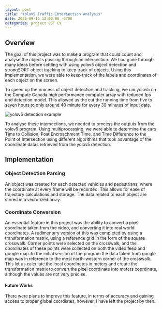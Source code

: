 ```yaml
---
layout: post
title: "Yolov5 Traffic Intersection Analysis"
date: 2022-09-15 12:00:00 -0700
categories: project CST CV
---
```


## Overview

The goal of this project was to make a program that could count and analyse
the objects passing through an intersection. We had gone through many ideas
before settling with using yolov5 object detection and strongSORT object
tracking to keep track of objects. Using this implementation, we were able to
keep track of the labels and coordinates of each object on the screen.

To speed up the process of object detection and tracking, we ran yolov5 on the
Compute Canada high performance computer array with reduced fps and detection
model. This allowed us the cut the running time from five to seven hours to
only around 40 minute for every 30 minutes of input data.

![yolov5 detection example](/assets/images/yolov5_int_analysis/yolodetectiontraffic.png)

To analyse these intersections, we needed to process the outputs from the
yolov5 program. Using multiprocessing, we were able to determine the cars Time
to Collision, Post Encroachment Time, and Time Difference to the Point of
Intersection using different algorithms that took advantage of the coordinate
datas retrieved from the yolov5 detection.

## Implementation

### Object Detection Parsing

An object was created for each detected vehicles and pedestrians, where the
coordinate at every frame will be recorded. This allows for ease of trajectory
calculations and storage. The data related to each object are stored in a
vectorized array.

### Coordinate Conversion

An essential feature in this project was the ability to convert a pixel
coordinate taken from the video, and converting it into real world coordinates.
A rudimentary version of this was completed by using a transformation matrix,
using a reference grid in the form of the square crosswalk. Corner points were
selected on the crosswalk, and the coordinates of these points were collected
on both the video feed and google map. In the initial version of the program
the data taken from google map was in reference to the most north-western
corner of the crosswalk. This let us calculate the local coordinates in meters
and create the transformation matrix to convert the pixel coordinate into
meters coordinate, although the values are not very precise.

#### Future Works

There were plans to improve this feature, in terms of accuracy and gaining
access to proper global coordiates, however, I have left the project by then.
